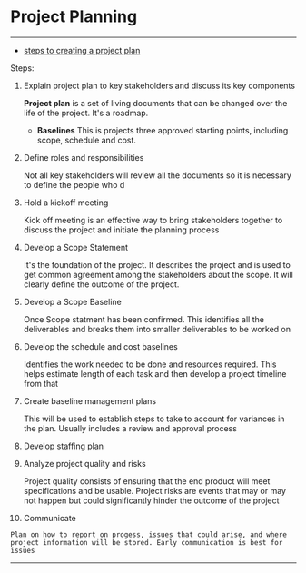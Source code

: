 Project Planning
================



---
 - [steps to creating a project plan ](https://www.projecttimes.com/articles/10-steps-to-creating-a-project-plan.html)

Steps:
 1. Explain project plan to key stakeholders and discuss its key components

    **Project plan** is a set of living documents that can be changed over the life of the project. It's a roadmap.
    - **Baselines** This is projects three approved starting points, including scope, schedule and cost.
 2. Define roles and responsibilities

    Not all key stakeholders will review all the documents so it is necessary to define the people who d
 3. Hold a kickoff meeting

    Kick off meeting is an effective way to bring stakeholders together to discuss the project and initiate the planning process
 4. Develop a Scope Statement

    It's the foundation of the project. It describes the project and is used to get common agreement among the stakeholders about the scope. It will clearly define the outcome of the project.
 5. Develop a Scope Baseline

    Once Scope statment has been confirmed. This identifies all the deliverables and breaks them into smaller deliverables to be worked on
 6. Develop the schedule and cost baselines

    Identifies the work needed to be done and resources required. This helps estimate length of each task and then develop a project timeline from that
 7. Create baseline management plans

    This will be used to establish steps to take to account for variances in the plan. Usually includes a review and approval process
 8. Develop staffing plan
 9. Analyze project quality and risks

    Project quality consists of ensuring that the end product will meet specifications and be usable. Project risks are events that may or may not happen but could significantly hinder the outcome of the project
 10. Communicate

    Plan on how to report on progess, issues that could arise, and where project information will be stored. Early communication is best for issues
---
